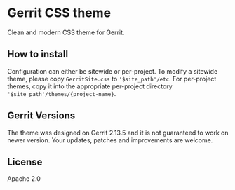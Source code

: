 Gerrit CSS theme
======================
Clean and modern CSS theme for Gerrit.

## How to install

Configuration can either be sitewide or per-project.
To modify a sitewide theme, please copy `GerritSite.css` to `'$site_path'/etc`.
For per-project themes, copy it into the appropriate per-project directory `'$site_path'/themes/{project-name}`.

## Gerrit Versions

The theme was designed on Gerrit 2.13.5 and it is not guaranteed to work on newer version. Your updates, patches and improvements are welcome. 

## License

Apache 2.0

